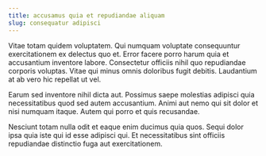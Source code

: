 ```yaml
---
title: accusamus quia et repudiandae aliquam
slug: consequatur adipisci
---
```


Vitae totam quidem voluptatem. Qui numquam voluptate consequuntur exercitationem ex delectus quo et. Error facere porro harum quia et accusantium inventore labore. Consectetur officiis nihil quo repudiandae corporis voluptas. Vitae qui minus omnis doloribus fugit debitis. Laudantium at ab vero hic repellat ut vel.

Earum sed inventore nihil dicta aut. Possimus saepe molestias adipisci quia necessitatibus quod sed autem accusantium. Animi aut nemo qui sit dolor et nisi numquam itaque. Autem qui porro et quis recusandae.

Nesciunt totam nulla odit et eaque enim ducimus quia quos. Sequi dolor ipsa quia iste qui id esse adipisci qui. Et necessitatibus sint officiis repudiandae distinctio fuga aut exercitationem.
